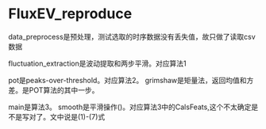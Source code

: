 # FluxEV_reproduce

data_preprocess是预处理，测试选取的时序数据没有丢失值，故只做了读取csv数据

fluctuation_extraction是波动提取和两步平滑。对应算法1

pot是peaks-over-threshold。对应算法2。
grimshaw是矩量法，返回均值和方差。是POT算法的其中一步。

main是算法3。
smooth是平滑操作()。对应算法3中的CalsFeats,这个不太确定是不是写对了。文中说是(1)-(7)式
